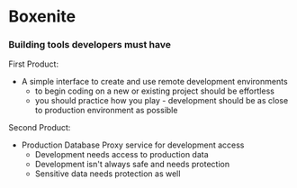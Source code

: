 # Boxenite
### Building tools developers must have

First Product: 
* A simple interface to create and use remote development environments
  * to begin coding on a new or existing project should be effortless
  * you should practice how you play - development should be as close to production environment as possible

Second Product:
* Production Database Proxy service for development access
  * Development needs access to production data
  * Development isn't always safe and needs protection
  * Sensitive data needs protection as well
